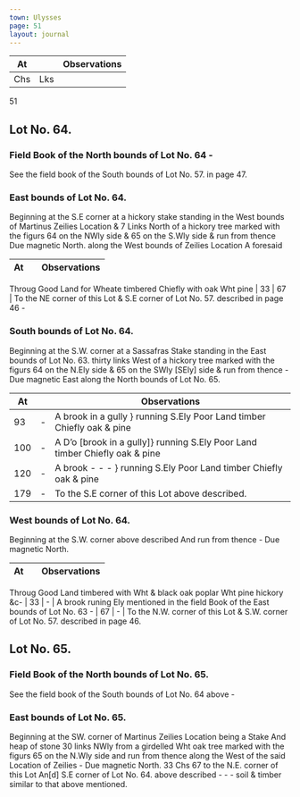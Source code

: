 ```yaml
---
town: Ulysses
page: 51
layout: journal
---
```


| At |    | Observations |
| -- | -- | ------------ |
| Chs | Lks | |

51

## Lot No. 64.

### Field Book of the North bounds of Lot No. 64 -

See the field book of the South bounds of Lot No. 57. in page 47.

### East bounds of Lot No. 64.

Beginning at the S.E corner at a hickory stake standing in the West bounds of Martinus Zeilies Location & 7 Links North of a hickory tree marked with the figurs 64 on the NWly side & 65 on the S.Wly side & run from thence \
Due magnetic North. along the West bounds of Zeilies Location A foresaid

| At |    | Observations |
| -- | -- | ------------ |
Throug Good Land for Wheate timbered Chiefly with oak Wht pine
| 33 | 67 | To the NE corner of this Lot & S.E corner of Lot No. 57. described in page 46 -

### South bounds of Lot No. 64.

Beginning at the S.W. corner at a Sassafras Stake standing in the East bounds of Lot No. 63. thirty links West of a hickory tree marked with the figurs 64 on the N.Ely side & 65 on the SWly [SEly] side & run from thence - Due magnetic East along the North bounds of Lot No. 65.

| At |    | Observations |
| -- | -- | ------------ |
| 93 | - | A brook in a gully } running S.Ely Poor Land timber Chiefly oak & pine
| 100 | - | A D’o [brook in a gully]} running S.Ely Poor Land timber Chiefly oak & pine
| 120 | - | A brook - - - } running S.Ely Poor Land timber Chiefly oak & pine
| 179 | - | To the S.E corner of this Lot above described.

### West bounds of Lot No. 64.

Beginning at the S.W. corner above described And run from thence - Due magnetic North.

| At |    | Observations |
| -- | -- | ------------ |
Throug Good Land timbered with Wht & black oak poplar Wht pine hickory &c-
| 33 | - | A brook runing Ely mentioned in the field Book of the East bounds of Lot No. 63 -
| 67 | - | To the N.W. corner of this Lot & S.W. corner of Lot No. 57. described in page 46.

## Lot No. 65.

### Field Book of the North bounds of Lot No. 65.

See the field book of the South bounds of Lot No. 64 above -

### East bounds of Lot No. 65.

Beginning at the SW. corner of Martinus Zeilies Location being a Stake And heap of stone 30 links NWly from a girdelled Wht oak tree marked with the figurs 65 on the N.Wly side and run from thence along the West of the said Location of Zeilies - Due magnetic North. 33 Chs 67 to the N.E. corner of this Lot An[d] S.E corner of Lot No. 64. above described - - -
soil & timber similar to that above mentioned.
